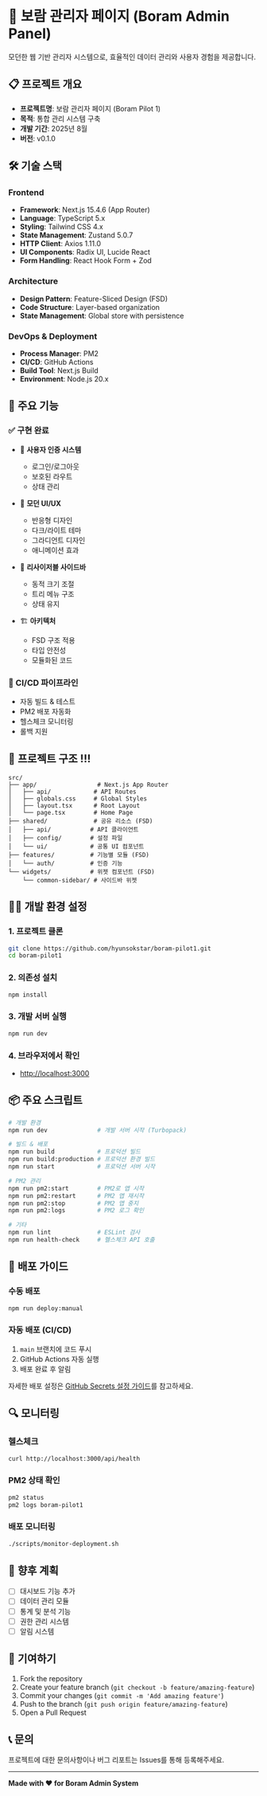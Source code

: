 # 🌟 보람 관리자 페이지 (Boram Admin Panel)

모던한 웹 기반 관리자 시스템으로, 효율적인 데이터 관리와 사용자 경험을 제공합니다.

## 📋 프로젝트 개요

- **프로젝트명**: 보람 관리자 페이지 (Boram Pilot 1)
- **목적**: 통합 관리 시스템 구축
- **개발 기간**: 2025년 8월
- **버전**: v0.1.0

## 🛠️ 기술 스택

### Frontend
- **Framework**: Next.js 15.4.6 (App Router)
- **Language**: TypeScript 5.x
- **Styling**: Tailwind CSS 4.x
- **State Management**: Zustand 5.0.7
- **HTTP Client**: Axios 1.11.0
- **UI Components**: Radix UI, Lucide React
- **Form Handling**: React Hook Form + Zod

### Architecture
- **Design Pattern**: Feature-Sliced Design (FSD)
- **Code Structure**: Layer-based organization
- **State Management**: Global store with persistence

### DevOps & Deployment
- **Process Manager**: PM2
- **CI/CD**: GitHub Actions
- **Build Tool**: Next.js Build
- **Environment**: Node.js 20.x

## 🚀 주요 기능

### ✅ 구현 완료
- 🔐 **사용자 인증 시스템**
  - 로그인/로그아웃
  - 보호된 라우트
  - 상태 관리

- 🎨 **모던 UI/UX**
  - 반응형 디자인
  - 다크/라이트 테마
  - 그라디언트 디자인
  - 애니메이션 효과

- 📱 **리사이저블 사이드바**
  - 동적 크기 조절
  - 트리 메뉴 구조
  - 상태 유지

- 🏗️ **아키텍처**
  - FSD 구조 적용
  - 타입 안전성
  - 모듈화된 코드

### 🔄 CI/CD 파이프라인
- 자동 빌드 & 테스트
- PM2 배포 자동화
- 헬스체크 모니터링
- 롤백 지원

## 📁 프로젝트 구조 !!!

```
src/
├── app/                 # Next.js App Router
│   ├── api/            # API Routes
│   ├── globals.css     # Global Styles
│   ├── layout.tsx      # Root Layout
│   └── page.tsx        # Home Page
├── shared/             # 공유 리소스 (FSD)
│   ├── api/           # API 클라이언트
│   ├── config/        # 설정 파일
│   └── ui/            # 공통 UI 컴포넌트
├── features/          # 기능별 모듈 (FSD)
│   └── auth/          # 인증 기능
└── widgets/           # 위젯 컴포넌트 (FSD)
    └── common-sidebar/ # 사이드바 위젯
```

## 🏃‍♂️ 개발 환경 설정

### 1. 프로젝트 클론
```bash
git clone https://github.com/hyunsokstar/boram-pilot1.git
cd boram-pilot1
```

### 2. 의존성 설치
```bash
npm install
```

### 3. 개발 서버 실행
```bash
npm run dev
```

### 4. 브라우저에서 확인
- [http://localhost:3000](http://localhost:3000)

## 📦 주요 스크립트

```bash
# 개발 환경
npm run dev              # 개발 서버 시작 (Turbopack)

# 빌드 & 배포
npm run build            # 프로덕션 빌드
npm run build:production # 프로덕션 환경 빌드
npm run start            # 프로덕션 서버 시작

# PM2 관리
npm run pm2:start        # PM2로 앱 시작
npm run pm2:restart      # PM2 앱 재시작
npm run pm2:stop         # PM2 앱 중지
npm run pm2:logs         # PM2 로그 확인

# 기타
npm run lint             # ESLint 검사
npm run health-check     # 헬스체크 API 호출
```

## 🚀 배포 가이드

### 수동 배포
```bash
npm run deploy:manual
```

### 자동 배포 (CI/CD)
1. `main` 브랜치에 코드 푸시
2. GitHub Actions 자동 실행
3. 배포 완료 후 알림

자세한 배포 설정은 [GitHub Secrets 설정 가이드](./docs/GITHUB-SECRETS-SETUP.md)를 참고하세요.

## 🔍 모니터링

### 헬스체크
```bash
curl http://localhost:3000/api/health
```

### PM2 상태 확인
```bash
pm2 status
pm2 logs boram-pilot1
```

### 배포 모니터링
```bash
./scripts/monitor-deployment.sh
```

## 🎯 향후 계획

- [ ] 대시보드 기능 추가
- [ ] 데이터 관리 모듈
- [ ] 통계 및 분석 기능
- [ ] 권한 관리 시스템
- [ ] 알림 시스템

## 🤝 기여하기

1. Fork the repository
2. Create your feature branch (`git checkout -b feature/amazing-feature`)
3. Commit your changes (`git commit -m 'Add amazing feature'`)
4. Push to the branch (`git push origin feature/amazing-feature`)
5. Open a Pull Request

## 📞 문의

프로젝트에 대한 문의사항이나 버그 리포트는 Issues를 통해 등록해주세요.

---

**Made with ❤️ for Boram Admin System**
